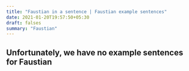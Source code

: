 ```yaml
---
title: "Faustian in a sentence | Faustian example sentences"
date: 2021-01-20T19:57:50+05:30
draft: falses
summary: "Faustian"
---
```

## Unfortunately, we have no example sentences for Faustian                 

